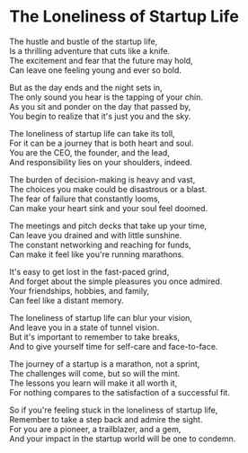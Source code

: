 # The Loneliness of Startup Life

The hustle and bustle of the startup life,  
Is a thrilling adventure that cuts like a knife.  
The excitement and fear that the future may hold,  
Can leave one feeling young and ever so bold.  

But as the day ends and the night sets in,  
The only sound you hear is the tapping of your chin.  
As you sit and ponder on the day that passed by,  
You begin to realize that it's just you and the sky.  

The loneliness of startup life can take its toll,  
For it can be a journey that is both heart and soul.  
You are the CEO, the founder, and the lead,  
And responsibility lies on your shoulders, indeed.  

The burden of decision-making is heavy and vast,  
The choices you make could be disastrous or a blast.  
The fear of failure that constantly looms,  
Can make your heart sink and your soul feel doomed.  

The meetings and pitch decks that take up your time,  
Can leave you drained and with little sunshine.  
The constant networking and reaching for funds,  
Can make it feel like you're running marathons.  

It's easy to get lost in the fast-paced grind,  
And forget about the simple pleasures you once admired.  
Your friendships, hobbies, and family,  
Can feel like a distant memory.  

The loneliness of startup life can blur your vision,  
And leave you in a state of tunnel vision.  
But it's important to remember to take breaks,  
And to give yourself time for self-care and face-to-face.  

The journey of a startup is a marathon, not a sprint,  
The challenges will come, but so will the mint.  
The lessons you learn will make it all worth it,  
For nothing compares to the satisfaction of a successful fit.  

So if you're feeling stuck in the loneliness of startup life,  
Remember to take a step back and admire the sight.  
For you are a pioneer, a trailblazer, and a gem,  
And your impact in the startup world will be one to condemn.